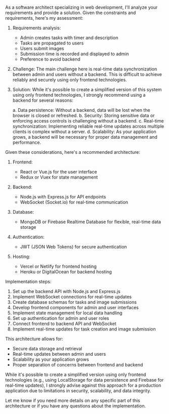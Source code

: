 As a software architect specializing in web development, I'll analyze your requirements and provide a solution. Given the constraints and requirements, here's my assessment:

1. Requirements analysis:
   - Admin creates tasks with timer and description
   - Tasks are propagated to users
   - Users submit images
   - Submission time is recorded and displayed to admin
   - Preference to avoid backend

2. Challenge:
The main challenge here is real-time data synchronization between admin and users without a backend. This is difficult to achieve reliably and securely using only frontend technologies.

3. Solution:
While it's possible to create a simplified version of this system using only frontend technologies, I strongly recommend using a backend for several reasons:

   a. Data persistence: Without a backend, data will be lost when the browser is closed or refreshed.
   b. Security: Storing sensitive data or enforcing access controls is challenging without a backend.
   c. Real-time synchronization: Implementing reliable real-time updates across multiple clients is complex without a server.
   d. Scalability: As your application grows, a backend will be necessary for proper data management and performance.

Given these considerations, here's a recommended architecture:

1. Frontend:
   - React or Vue.js for the user interface
   - Redux or Vuex for state management

2. Backend:
   - Node.js with Express.js for API endpoints
   - WebSocket (Socket.io) for real-time communication

3. Database:
   - MongoDB or Firebase Realtime Database for flexible, real-time data storage

4. Authentication:
   - JWT (JSON Web Tokens) for secure authentication

5. Hosting:
   - Vercel or Netlify for frontend hosting
   - Heroku or DigitalOcean for backend hosting

Implementation steps:

1. Set up the backend API with Node.js and Express.js
2. Implement WebSocket connections for real-time updates
3. Create database schemas for tasks and image submissions
4. Develop frontend components for admin and user interfaces
5. Implement state management for local data handling
6. Set up authentication for admin and user roles
7. Connect frontend to backend API and WebSocket
8. Implement real-time updates for task creation and image submission

This architecture allows for:
- Secure data storage and retrieval
- Real-time updates between admin and users
- Scalability as your application grows
- Proper separation of concerns between frontend and backend

While it's possible to create a simplified version using only frontend technologies (e.g., using LocalStorage for data persistence and Firebase for real-time updates), I strongly advise against this approach for a production application due to limitations in security, scalability, and data integrity.

Let me know if you need more details on any specific part of this architecture or if you have any questions about the implementation.